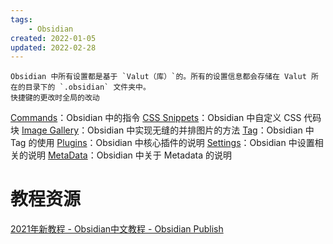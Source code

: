```yaml
---
tags:
    - Obsidian
created: 2022-01-05
updated: 2022-02-28
---
```



```ad-note
Obsidian 中所有设置都是基于 `Valut（库）`的。所有的设置信息都会存储在 Valut 所在的目录下的 `.obsidian` 文件夹中。
快捷键的更改时全局的改动
```

[Commands](Tools/Obsidian/Commands.md)：Obsidian 中的指令
[CSS Snippets](Tools/Obsidian/CSS%20Snippets.md)：Obsidian 中自定义 CSS 代码块
[Image Gallery](Tools/Obsidian/Image%20Gallery.md)：Obsidian 中实现无缝的并排图片的方法
[Tag](Tools/Obsidian/Tag.md)：Obsidian 中 Tag 的使用
[Plugins](Tools/Obsidian/Plugins.md)：Obsidian 中核心插件的说明
[Settings](Tools/Obsidian/Settings.md)：Obsidian 中设置相关的说明
[MetaData](Tools/Obsidian/MetaData.md)：Obsidian 中关于 Metadata 的说明

# 教程资源

[2021年新教程 - Obsidian中文教程 - Obsidian Publish](https://publish.obsidian.md/chinesehelp/01+2021%E6%96%B0%E6%95%99%E7%A8%8B/2021%E5%B9%B4%E6%96%B0%E6%95%99%E7%A8%8B)